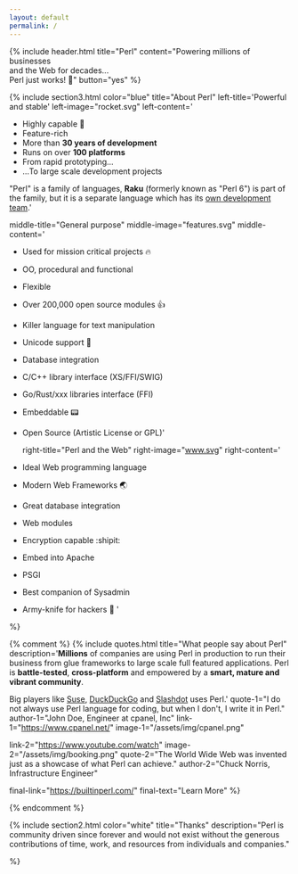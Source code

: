 ```yaml
---
layout: default
permalink: /
---
```


{% include header.html 
   title="Perl" 
   content="Powering millions of businesses<br class='dn db-ns'> and the Web for decades...<br class='dn db-ns'> Perl just works! :camel:"
   button="yes"
%}

{% include section3.html 
   color="blue"
   title="About Perl"
   left-title='Powerful and stable'
   left-image="rocket.svg"
   left-content='

* Highly capable :muscle:
* Feature-rich
* More than **30 years of development**
* Runs on over **100 platforms**
* From rapid prototyping...
* ...To large scale development projects

"Perl" is a family of languages, **Raku** (formerly known as "Perl 6") is part of the family, but it is a separate language which has its [own development team](https://www.raku.org/).'

   middle-title="General purpose"
   middle-image="features.svg"
   middle-content='

* Used for mission critical projects :fire:
* OO, procedural and functional
* Flexible
* Over 200,000 open source modules :+1:
* Killer language for text manipulation
* Unicode support :symbols:
* Database integration
* C/C++ library interface (XS/FFI/SWIG)
* Go/Rust/xxx libraries interface (FFI)
* Embeddable :pager:
* Open Source (Artistic License or GPL)'

   right-title="Perl and the Web"
   right-image="www.svg"
   right-content='

* Ideal Web programming language
* Modern Web Frameworks :earth_asia:
* Great database integration
* Web modules
* Encryption capable :shipit:
* Embed into Apache
* PSGI
* Best companion of Sysadmin
* Army-knife for hackers :speak_no_evil:
'


%}

{% comment %}
{% include quotes.html 
  title="What people say about Perl"
  description='**Millions** of companies are using Perl in production to run their business
from glue frameworks to large scale full featured applications. Perl is **battle-tested**, **cross-platform** and empowered by a **smart, mature and vibrant community**. 

Big players like [Suse](https://www.suse.com), [DuckDuckGo](https://duckduckgo.com) and
[Slashdot](https://slashdot.org/) uses Perl.'
  quote-1="I do not always use Perl language for coding, but when I don't, I write it in Perl."
  author-1="John Doe, Engineer at cpanel, Inc"
  link-1="https://www.cpanel.net/"
  image-1="/assets/img/cpanel.png"
  
  link-2="https://www.youtube.com/watch"
  image-2="/assets/img/booking.png"
  quote-2="The World Wide Web was invented just as a showcase of what Perl can achieve."
  author-2="Chuck Norris, Infrastructure Engineer"

  final-link="https://builtinperl.com/"
  final-text="Learn More"
%}

{% endcomment %}

{% include section2.html 
   color="white"
   title="Thanks"
   description="Perl is community driven since forever and would not exist without the generous contributions of time, work, and resources from individuals and companies."

%}



